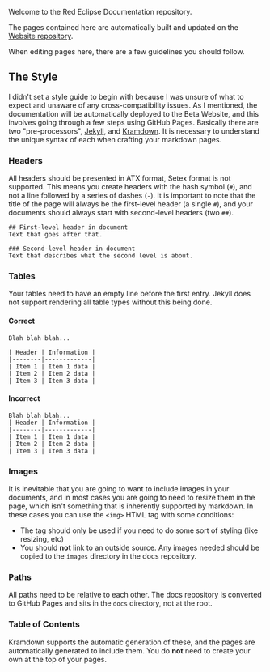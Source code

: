 Welcome to the Red Eclipse Documentation repository.

The pages contained here are automatically built and updated on the [Website repository](https://github.com/redeclipse/redeclipse.github.io).

When editing pages here, there are a few guidelines you should follow.

## The Style
I didn't set a style guide to begin with because I was unsure of what to expect and unaware of any cross-compatibility issues. As I mentioned, the documentation will be automatically deployed to the Beta Website, and this involves going through a few steps using 
GitHub Pages. Basically there are two "pre-processors", [Jekyll](https://jekyllrb.com/docs/home/), and [Kramdown](https://kramdown.gettalong.org/syntax.html). It is necessary to understand the unique syntax of each when crafting your markdown pages.

### Headers
All headers should be presented in ATX format, Setex format is not supported. This means you create headers with the hash symbol (`#`), and not a line followed by a series of dashes (`-`). It is important to note that the title of the page will always be the 
first-level header (a single `#`), and your documents should always start with second-level headers (two `##`).

```
## First-level header in document
Text that goes after that.

### Second-level header in document
Text that describes what the second level is about.
```

### Tables
Your tables need to have an empty line before the first entry. Jekyll does not support rendering all table types without this being done.

#### Correct
```
Blah blah blah...

| Header | Information |
|--------|-------------|
| Item 1 | Item 1 data |
| Item 2 | Item 2 data |
| Item 3 | Item 3 data |
```

#### Incorrect
```
Blah blah blah...
| Header | Information |
|--------|-------------|
| Item 1 | Item 1 data |
| Item 2 | Item 2 data |
| Item 3 | Item 3 data |
```

### Images
It is inevitable that you are going to want to include images in your documents, and in most cases you are going to need to resize them in the page, which isn't something that is inherently supported by markdown. In these cases you can use the `<img>` HTML tag 
with some conditions:

- The tag should only be used if you need to do some sort of styling (like resizing, etc)
- You should **not** link to an outside source. Any images needed should be copied to the `images` directory in the docs repository.

### Paths
All paths need to be relative to each other. The docs repository is converted to GitHub Pages and sits in the `docs` directory, not at the root.

### Table of Contents
Kramdown supports the automatic generation of these, and the pages are automatically generated to include them. You do **not** need to create your own at the top of your pages.

